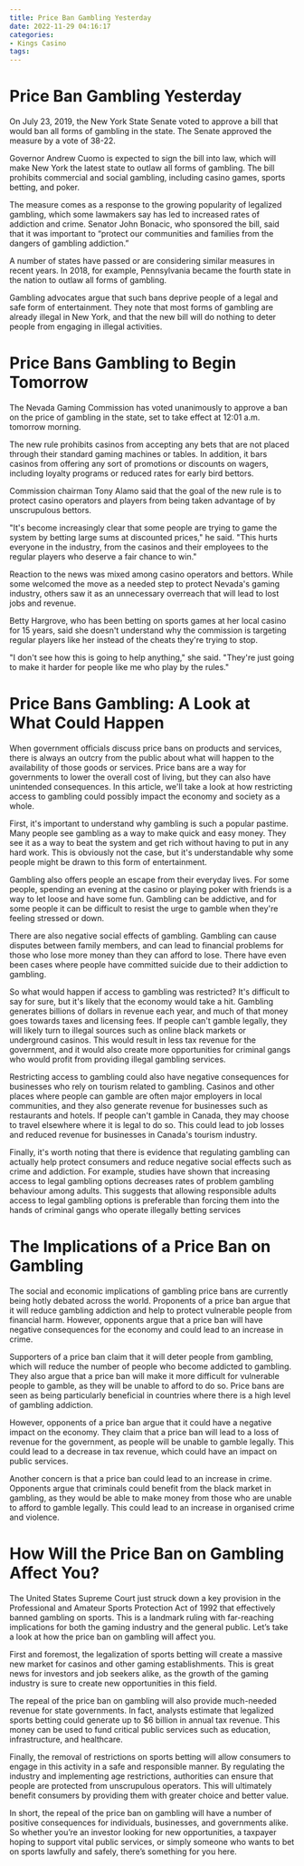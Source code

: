 ```yaml
---
title: Price Ban Gambling Yesterday
date: 2022-11-29 04:16:17
categories:
- Kings Casino
tags:
---
```



#  Price Ban Gambling Yesterday

On July 23, 2019, the New York State Senate voted to approve a bill that would ban all forms of gambling in the state. The Senate approved the measure by a vote of 38-22.

Governor Andrew Cuomo is expected to sign the bill into law, which will make New York the latest state to outlaw all forms of gambling. The bill prohibits commercial and social gambling, including casino games, sports betting, and poker.

The measure comes as a response to the growing popularity of legalized gambling, which some lawmakers say has led to increased rates of addiction and crime. Senator John Bonacic, who sponsored the bill, said that it was important to “protect our communities and families from the dangers of gambling addiction.”

A number of states have passed or are considering similar measures in recent years. In 2018, for example, Pennsylvania became the fourth state in the nation to outlaw all forms of gambling.

Gambling advocates argue that such bans deprive people of a legal and safe form of entertainment. They note that most forms of gambling are already illegal in New York, and that the new bill will do nothing to deter people from engaging in illegal activities.

#  Price Bans Gambling to Begin Tomorrow

The Nevada Gaming Commission has voted unanimously to approve a ban on the price of gambling in the state, set to take effect at 12:01 a.m. tomorrow morning.

The new rule prohibits casinos from accepting any bets that are not placed through their standard gaming machines or tables. In addition, it bars casinos from offering any sort of promotions or discounts on wagers, including loyalty programs or reduced rates for early bird bettors.

Commission chairman Tony Alamo said that the goal of the new rule is to protect casino operators and players from being taken advantage of by unscrupulous bettors.

"It's become increasingly clear that some people are trying to game the system by betting large sums at discounted prices," he said. "This hurts everyone in the industry, from the casinos and their employees to the regular players who deserve a fair chance to win."

Reaction to the news was mixed among casino operators and bettors. While some welcomed the move as a needed step to protect Nevada's gaming industry, others saw it as an unnecessary overreach that will lead to lost jobs and revenue.

Betty Hargrove, who has been betting on sports games at her local casino for 15 years, said she doesn't understand why the commission is targeting regular players like her instead of the cheats they're trying to stop.

"I don't see how this is going to help anything," she said. "They're just going to make it harder for people like me who play by the rules."

#  Price Bans Gambling: A Look at What Could Happen

When government officials discuss price bans on products and services, there is always an outcry from the public about what will happen to the availability of those goods or services. Price bans are a way for governments to lower the overall cost of living, but they can also have unintended consequences. In this article, we'll take a look at how restricting access to gambling could possibly impact the economy and society as a whole.

First, it's important to understand why gambling is such a popular pastime. Many people see gambling as a way to make quick and easy money. They see it as a way to beat the system and get rich without having to put in any hard work. This is obviously not the case, but it's understandable why some people might be drawn to this form of entertainment.

Gambling also offers people an escape from their everyday lives. For some people, spending an evening at the casino or playing poker with friends is a way to let loose and have some fun. Gambling can be addictive, and for some people it can be difficult to resist the urge to gamble when they're feeling stressed or down.

There are also negative social effects of gambling. Gambling can cause disputes between family members, and can lead to financial problems for those who lose more money than they can afford to lose. There have even been cases where people have committed suicide due to their addiction to gambling.

So what would happen if access to gambling was restricted? It's difficult to say for sure, but it's likely that the economy would take a hit. Gambling generates billions of dollars in revenue each year, and much of that money goes towards taxes and licensing fees. If people can't gamble legally, they will likely turn to illegal sources such as online black markets or underground casinos. This would result in less tax revenue for the government, and it would also create more opportunities for criminal gangs who would profit from providing illegal gambling services.

Restricting access to gambling could also have negative consequences for businesses who rely on tourism related to gambling. Casinos and other places where people can gamble are often major employers in local communities, and they also generate revenue for businesses such as restaurants and hotels. If people can't gamble in Canada, they may choose to travel elsewhere where it is legal to do so. This could lead to job losses and reduced revenue for businesses in Canada's tourism industry.

Finally, it's worth noting that there is evidence that regulating gambling can actually help protect consumers and reduce negative social effects such as crime and addiction. For example, studies have shown that increasing access to legal gambling options decreases rates of problem gambling behaviour among adults. This suggests that allowing responsible adults access to legal gambling options is preferable than forcing them into the hands of criminal gangs who operate illegally betting services

#  The Implications of a Price Ban on Gambling

The social and economic implications of gambling price bans are currently being hotly debated across the world. Proponents of a price ban argue that it will reduce gambling addiction and help to protect vulnerable people from financial harm. However, opponents argue that a price ban will have negative consequences for the economy and could lead to an increase in crime.

Supporters of a price ban claim that it will deter people from gambling, which will reduce the number of people who become addicted to gambling. They also argue that a price ban will make it more difficult for vulnerable people to gamble, as they will be unable to afford to do so. Price bans are seen as being particularly beneficial in countries where there is a high level of gambling addiction.

However, opponents of a price ban argue that it could have a negative impact on the economy. They claim that a price ban will lead to a loss of revenue for the government, as people will be unable to gamble legally. This could lead to a decrease in tax revenue, which could have an impact on public services.

Another concern is that a price ban could lead to an increase in crime. Opponents argue that criminals could benefit from the black market in gambling, as they would be able to make money from those who are unable to afford to gamble legally. This could lead to an increase in organised crime and violence.

#  How Will the Price Ban on Gambling Affect You?

The United States Supreme Court just struck down a key provision in the Professional and Amateur Sports Protection Act of 1992 that effectively banned gambling on sports. This is a landmark ruling with far-reaching implications for both the gaming industry and the general public. Let’s take a look at how the price ban on gambling will affect you.

First and foremost, the legalization of sports betting will create a massive new market for casinos and other gaming establishments. This is great news for investors and job seekers alike, as the growth of the gaming industry is sure to create new opportunities in this field.

The repeal of the price ban on gambling will also provide much-needed revenue for state governments. In fact, analysts estimate that legalized sports betting could generate up to $6 billion in annual tax revenue. This money can be used to fund critical public services such as education, infrastructure, and healthcare.

Finally, the removal of restrictions on sports betting will allow consumers to engage in this activity in a safe and responsible manner. By regulating the industry and implementing age restrictions, authorities can ensure that people are protected from unscrupulous operators. This will ultimately benefit consumers by providing them with greater choice and better value.

In short, the repeal of the price ban on gambling will have a number of positive consequences for individuals, businesses, and governments alike. So whether you’re an investor looking for new opportunities, a taxpayer hoping to support vital public services, or simply someone who wants to bet on sports lawfully and safely, there’s something for you here.
